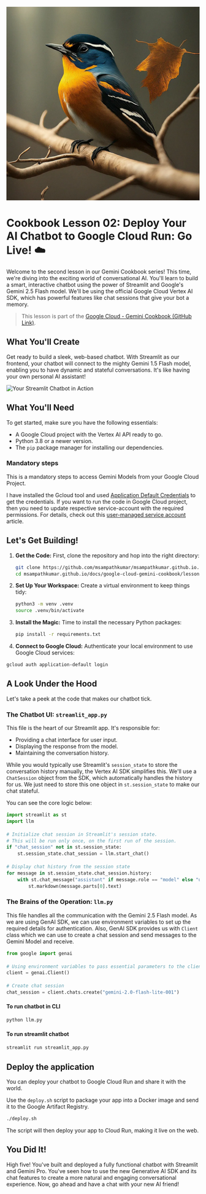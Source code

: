 ![img.png](img.png)
# Cookbook Lesson 02: Deploy Your AI Chatbot to Google Cloud Run: Go Live! ☁️

Welcome to the second lesson in our Gemini Cookbook series! This time, we're
diving into the exciting world of conversational AI. You'll learn to build a
smart, interactive chatbot using the power of Streamlit and Google's Gemini 2.5
Flash model. We'll be using the official Google Cloud Vertex AI SDK, which has
powerful features like chat sessions that give your bot a memory.

> This lesson is part of the
[Google Cloud - Gemini Cookbook (GitHub Link)](https://github.com/msampathkumar/msampathkumar.github.io/tree/master/docs/google-cloud-gemini-cookbook/).

## What You'll Create

Get ready to build a sleek, web-based chatbot. With Streamlit as our frontend,
your chatbot will connect to the mighty Gemini 1.5 Flash model, enabling you to
have dynamic and stateful conversations. It's like having your own personal AI
assistant!

![Your Streamlit Chatbot in Action](https://storage.googleapis.com/github-repo/img/lesson-02-streamlit-chatbot.png)

## What You'll Need

To get started, make sure you have the following essentials:

- A Google Cloud project with the Vertex AI API ready to go.
- Python 3.8 or a newer version.
- The `pip` package manager for installing our dependencies.

### Mandatory steps

This is a mandatory steps to access Gemini Models from your Google Cloud
Project.

I have installed the Gcloud tool and used
[Application Default Credentials](https://cloud.google.com/docs/authentication/provide-credentials-adc)
to get the credentials. If you want to run the code in Google Cloud project,
then you need to update respective service-account with the required
permissions. For details, check out this
[user-managed service account](https://cloud.google.com/docs/authentication/set-up-adc-attached-service-account)
article.

## Let's Get Building!

1. **Get the Code:** First, clone the repository and hop into the right
   directory:

   ```bash
   git clone https://github.com/msampathkumar/msampathkumar.github.io.git
   cd msampathkumar.github.io/docs/google-cloud-gemini-cookbook/lesson-02
   ```

1. **Set Up Your Workspace:** Create a virtual environment to keep things tidy:

   ```bash
   python3 -m venv .venv
   source .venv/bin/activate
   ```

1. **Install the Magic:** Time to install the necessary Python packages:

   ```bash
   pip install -r requirements.txt
   ```

1. **Connect to Google Cloud:** Authenticate your local environment to use
   Google Cloud services:

```bash
gcloud auth application-default login
```

## A Look Under the Hood

Let's take a peek at the code that makes our chatbot tick.

### The Chatbot UI: `streamlit_app.py`

This file is the heart of our Streamlit app. It's responsible for:

- Providing a chat interface for user input.
- Displaying the response from the model.
- Maintaining the conversation history.

While you would typically use Streamlit's `session_state` to store the
conversation history manually, the Vertex AI SDK simplifies this. We'll use a
`ChatSession` object from the SDK, which automatically handles the history for
us. We just need to store this one object in `st.session_state` to make our
chat stateful.

You can see the core logic below:

```python
import streamlit as st
import llm

# Initialize chat session in Streamlit's session state.
# This will be run only once, on the first run of the session.
if "chat_session" not in st.session_state:
    st.session_state.chat_session = llm.start_chat()

# Display chat history from the session state
for message in st.session_state.chat_session.history:
    with st.chat_message("assistant" if message.role == "model" else "user"):
        st.markdown(message.parts[0].text)
```

### The Brains of the Operation: `llm.py`

This file handles all the communication with the Gemini 2.5 Flash model. As we
are using GenAI SDK, we can use environment variables to set up the required
details for authentication. Also, GenAI SDK provides us with `Client` class
which we can use to create a chat session and send messages to the Gemini Model
and receive.

```python
from google import genai

# Using environment variables to pass essential parameters to the client.
client = genai.Client()

# Create chat session
chat_session = client.chats.create("gemini-2.0-flash-lite-001")
```

#### To run chatbot in CLI

```bash
python llm.py
```

#### To run streamlit chatbot

```bash
streamlit run streamlit_app.py
```

## Deploy the application

You can deploy your chatbot to Google Cloud Run and share it with the world.

Use the `deploy.sh` script to package your app into a Docker image and send it
to the Google Artifact Registry.

```bash
./deploy.sh
```

The script will then deploy your app to Cloud Run, making it live on the web.

## You Did It!

High five! You've built and deployed a fully functional chatbot with Streamlit
and Gemini Pro. You've seen how to use the new Generative AI SDK and its chat
features to create a more natural and engaging conversational experience. Now,
go ahead and have a chat with your new AI friend!
